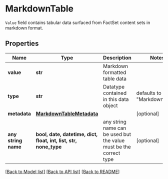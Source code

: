 # MarkdownTable

`Value` field contains tabular data surfaced from FactSet content sets in markdown format. 

## Properties
Name | Type | Description | Notes
------------ | ------------- | ------------- | -------------
**value** | **str** | Markdown formatted table data | 
**type** | **str** | Datatype contained in this data object | defaults to "MarkdownTable"
**metadata** | [**MarkdownTableMetadata**](MarkdownTableMetadata.md) |  | [optional] 
**any string name** | **bool, date, datetime, dict, float, int, list, str, none_type** | any string name can be used but the value must be the correct type | [optional]

[[Back to Model list]](../README.md#documentation-for-models) [[Back to API list]](../README.md#documentation-for-api-endpoints) [[Back to README]](../README.md)


